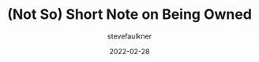 ---
author: stevefaulkner
date: 2022-02-28
draft: true
tags:
  - html
  - aria
  - accessibility
target_url: https://html5accessibility.com/stuff/2022/02/28/not-so-short-note-on-being-owned/
title: (Not So) Short Note on Being Owned
---